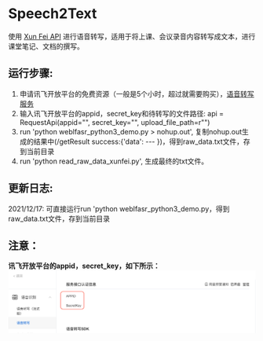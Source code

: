 # Speech2Text

使用 [Xun Fei API](https://www.xfyun.cn/) 进行语音转写，适用于将上课、会议录音内容转写成文本，进行课堂笔记、文档的撰写。

## 运行步骤:
1. 申请讯飞开放平台的免费资源（一般是5个小时，超过就需要购买），[语音转写服务](https://www.xfyun.cn/services/lfasr)
2. 输入讯飞开放平台的appid，secret_key和待转写的文件路径: api = RequestApi(appid="", secret_key="", upload_file_path=r"")
3. run 'python weblfasr_python3_demo.py > nohup.out', 复制nohup.out生成的结果中(/getResult success:{'data': --- })，得到raw_data.txt文件，存到当前目录
4. run 'python read_raw_data_xunfei.py', 生成最终的txt文件。

## 更新日志:
2021/12/17: 可直接运行run 'python weblfasr_python3_demo.py，得到raw_data.txt文件，存到当前目录

## 注意：
**讯飞开放平台的appid，secret_key，如下所示：**
![avatar](./demo.png)
